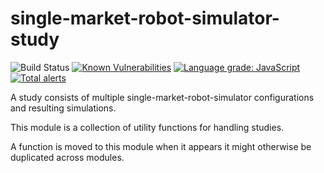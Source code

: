 # single-market-robot-simulator-study

![Build Status](https://github.com/DrPaulBrewer/single-market-robot-simulator-study/actions/workflows/node.js.yml/badge.svg)
[![Known Vulnerabilities](https://snyk.io/test/github/DrPaulBrewer/single-market-robot-simulator-study/badge.svg)](https://snyk.io/test/github/DrPaulBrewer/single-market-robot-simulator-study)
[![Language grade: JavaScript](https://img.shields.io/lgtm/grade/javascript/g/DrPaulBrewer/single-market-robot-simulator-study.svg?logo=lgtm&logoWidth=18)](https://lgtm.com/projects/g/DrPaulBrewer/single-market-robot-simulator-study/context:javascript)
[![Total alerts](https://img.shields.io/lgtm/alerts/g/DrPaulBrewer/single-market-robot-simulator-study.svg?logo=lgtm&logoWidth=18)](https://lgtm.com/projects/g/DrPaulBrewer/single-market-robot-simulator-study/alerts/)


A study consists of multiple single-market-robot-simulator configurations and resulting simulations.

This module is a collection of utility functions for handling studies.

A function is moved to this module when it appears it might otherwise be duplicated across modules.
